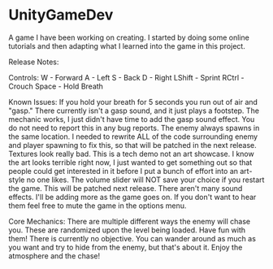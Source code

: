 # UnityGameDev
A game I have been working on creating. I started by doing some online tutorials and then adapting what I learned into the game in this project.

Release Notes:

Controls:
W - Forward
A - Left
S - Back
D - Right
LShift - Sprint
RCtrl - Crouch
Space - Hold Breath

Known Issues:
If you hold your breath for 5 seconds you run out of air and "gasp." There currently isn't a gasp sound, and it just plays a footstep. The mechanic works, I just didn't have time to add the gasp sound effect. You do not need to report this in any bug reports.
The enemy always spawns in the same location. I needed to rewrite ALL of the code surrounding enemy and player spawning to fix this, so that will be patched in the next release.
Textures look really bad. This is a tech demo not an art showcase. I know the art looks terrible right now, I just wanted to get something out so that people could get interested in it before I put a bunch of effort into an art-style no one likes.
The volume slider will NOT save your choice if you restart the game. This will be patched next release.
There aren't many sound effects. I'll be adding more as the game goes on. If you don't want to hear them feel free to mute the game in the options menu.

Core Mechanics:
There are multiple different ways the enemy will chase you. These are randomized upon the level being loaded. Have fun with them!
There is currently no objective. You can wander around as much as you want and try to hide from the enemy, but that's about it. Enjoy the atmosphere and the chase!
